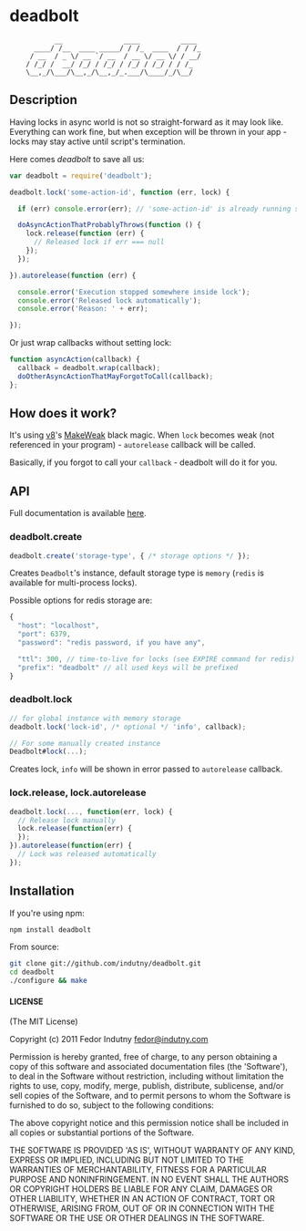 # deadbolt

```
           __               ____          ____
      ____/ /__  ____ _____/ / /_  ____  / / /_
     / __  / _ \/ __ `/ __  / __ \/ __ \/ / __/
    / /_/ /  __/ /_/ / /_/ / /_/ / /_/ / / /_
    \__,_/\___/\__,_/\__,_/_.___/\____/_/\__/
```

## Description

Having locks in async world is not so straight-forward as it may look like.
Everything can work fine, but when exception will be thrown in your app - locks
may stay active until script's termination.

Here comes *deadbolt* to save all us:

```javascript
var deadbolt = require('deadbolt');

deadbolt.lock('some-action-id', function (err, lock) {

  if (err) console.error(err); // 'some-action-id' is already running somewhere

  doAsyncActionThatProbablyThrows(function () {
    lock.release(function (err) {
      // Released lock if err === null
    });
  });

}).autorelease(function (err) {

  console.error('Execution stopped somewhere inside lock');
  console.error('Released lock automatically');
  console.error('Reason: ' + err);

});
```

Or just wrap callbacks without setting lock:

```javascript
function asyncAction(callback) {
  callback = deadbolt.wrap(callback);
  doOtherAsyncActionThatMayForgotToCall(callback);
};
```

## How does it work?

It's using [v8](https://github.com/v8/v8)'s [MakeWeak](http://bespin.cz/~ondras/html/classv8_1_1Persistent.html#ab04609812113450bece2640ad0b27658)
black magic. When `lock` becomes weak (not referenced in your program) -
`autorelease` callback will be called.

Basically, if you forgot to call your `callback` - deadbolt will do it for you.

## API

Full documentation is available [here](http://indutny.github.com/deadbolt/).


### deadbolt.create

```javascript
deadbolt.create('storage-type', { /* storage options */ });
```

Creates `Deadbolt`'s instance, default storage type is `memory` (`redis` is 
available for multi-process locks).

Possible options for redis storage are:

```javascript
{
  "host": "localhost",
  "port": 6379,
  "password": "redis password, if you have any",

  "ttl": 300, // time-to-live for locks (see EXPIRE command for redis)
  "prefix": "deadbolt" // all used keys will be prefixed
}
```

### deadbolt.lock

```javascript
// for global instance with memory storage
deadbolt.lock('lock-id', /* optional */ 'info', callback);

// For some manually created instance
Deadbolt#lock(...);
```

Creates lock, `info` will be shown in error passed to `autorelease` callback.


### lock.release, lock.autorelease

```javascript
deadbolt.lock(..., function(err, lock) {
  // Release lock manually
  lock.release(function(err) {
  });
}).autorelease(function(err) {
  // Lock was released automatically
});
```

## Installation

If you're using npm:

```bash
npm install deadbolt
```

From source:

```bash
git clone git://github.com/indutny/deadbolt.git
cd deadbolt
./configure && make
```


#### LICENSE

(The MIT License)

Copyright (c) 2011 Fedor Indutny <fedor@indutny.com>

Permission is hereby granted, free of charge, to any person obtaining a copy of
this software and associated documentation files (the 'Software'), to deal in
the Software without restriction, including without limitation the rights to
use, copy, modify, merge, publish, distribute, sublicense, and/or sell copies
of the Software, and to permit persons to whom the Software is furnished to do
so, subject to the following conditions:

The above copyright notice and this permission notice shall be included in all
copies or substantial portions of the Software.

THE SOFTWARE IS PROVIDED 'AS IS', WITHOUT WARRANTY OF ANY KIND, EXPRESS OR
IMPLIED, INCLUDING BUT NOT LIMITED TO THE WARRANTIES OF MERCHANTABILITY,
FITNESS FOR A PARTICULAR PURPOSE AND NONINFRINGEMENT. IN NO EVENT SHALL THE
AUTHORS OR COPYRIGHT HOLDERS BE LIABLE FOR ANY CLAIM, DAMAGES OR OTHER
LIABILITY, WHETHER IN AN ACTION OF CONTRACT, TORT OR OTHERWISE, ARISING FROM,
OUT OF OR IN CONNECTION WITH THE SOFTWARE OR THE USE OR OTHER DEALINGS IN THE
SOFTWARE.
